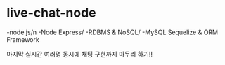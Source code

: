 # live-chat-node
-node.js/n
-Node Express/
-RDBMS & NoSQL/
-MySQL Sequelize & ORM Framework
<p>마지막 실시간 여러명 동시에 채팅 구현까지 마무리 하기!!</p>
